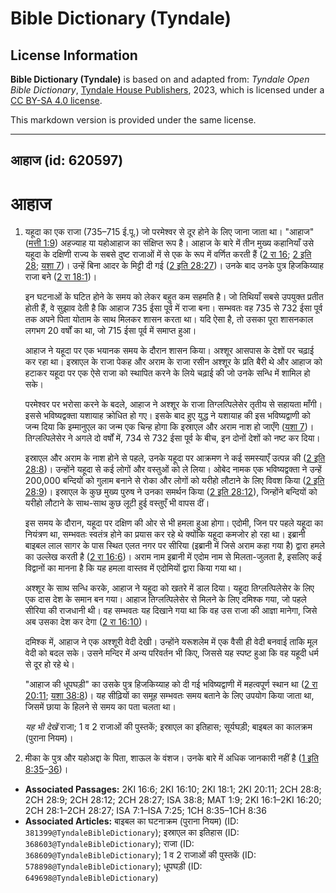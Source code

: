 # Bible Dictionary (Tyndale)

## License Information

**Bible Dictionary (Tyndale)** is based on and adapted from: _Tyndale Open Bible Dictionary_, [Tyndale House Publishers](https://tyndaleopenresources.com/), 2023, which is licensed under a [CC BY-SA 4.0 license](https://creativecommons.org/licenses/by-sa/4.0/legalcode.en).

This markdown version is provided under the same license.



--------------------------------

## आहाज (id: 620597)

आहाज
====

1. यहूदा का एक राजा (735–715 ई.पू.) जो परमेश्वर से दूर होने के लिए जाना जाता था। "आहाज" ([मत्ती 1:9](https://ref.ly/Matt1:9)) अहज्याह या यहोआहाज का संक्षिप्त रूप है। आहाज के बारे में तीन मुख्य कहानियाँ उसे यहूदा के दक्षिणी राज्य के सबसे दुष्ट राजाओं में से एक के रूप में वर्णित करती हैं ([2 रा 16](https://ref.ly/2Kgs16:1-2Kgs16:20); [2 इति 28](https://ref.ly/2Chr28:1-2Chr28:27); [यशा 7](https://ref.ly/Isa7:1-Isa7:25))। उन्हें बिना आदर के मिट्टी दी गई ([2 इति 28:27](https://ref.ly/2Chr28:27))। उनके बाद उनके पुत्र हिजकिय्याह राजा बने ([2 रा 18:1](https://ref.ly/2Kgs18:1))।

    इन घटनाओं के घटित होने के समय को लेकर बहुत कम सहमति है। जो तिथियाँ सबसे उपयुक्त प्रतीत होती हैं, वे सुझाव देती है कि आहाज 735 ईसा पूर्व में राजा बना। सम्भवतः वह 735 से 732 ईसा पूर्व तक अपने पिता योताम के साथ मिलकर शासन करता था। यदि ऐसा है, तो उसका पूरा शासनकाल लगभग 20 वर्षों का था, जो 715 ईसा पूर्व में समाप्त हुआ।

    आहाज ने यहूदा पर एक भयानक समय के दौरान शासन किया। अश्शूर आसपास के देशों पर चढ़ाई कर रहा था। इस्राएल के राजा पेकह और अराम के राजा रसीन अश्शूर के प्रति बैरी थे और आहाज को हटाकर यहूदा पर एक ऐसे राजा को स्थापित करने के लिये चढ़ाई की जो उनके सन्धि में शामिल हो सके।

    परमेश्वर पर भरोसा करने के बदले, आहाज ने अश्शूर के राजा तिग्लत्पिलेसेर तृतीय से सहायता माँगी। इससे भविष्यद्वक्ता यशायाह क्रोधित हो गए। इसके बाद हुए युद्ध ने यशायाह की इस भविष्यद्वाणी को जन्म दिया कि इम्मानुएल का जन्म एक चिन्ह होगा कि इस्राएल और अराम नाश हो जाएँगे ([यशा 7](https://ref.ly/Isa7:1-Isa7:25))। तिग्लत्पिलेसेर ने अगले दो वर्षों में, 734 से 732 ईसा पूर्व के बीच, इन दोनों देशों को नष्ट कर दिया।

    इस्राएल और अराम के नाश होने से पहले, उनके यहूदा पर आक्रमण ने कई समस्याएँ उत्पन्न की ([2 इति 28:8](https://ref.ly/2Chr28:8))। उन्होंने यहूदा से कई लोगों और वस्तुओं को ले लिया। ओबेद नामक एक भविष्यद्वक्ता ने उन्हें 200,000 बन्दियों को गुलाम बनाने से रोका और लोगों को यरीहो लौटाने के लिए विवश किया ([2 इति 28:9](https://ref.ly/2Chr28:9))। इस्राएल के कुछ मुख्य पुरुष ने उनका समर्थन किया ([2 इति 28:12](https://ref.ly/2Chr28:12)), जिन्होंने बन्दियों को यरीहो लौटाने के साथ\-साथ कुछ लूटी हुई वस्तुएँ भी वापस दीं।

    इस समय के दौरान, यहूदा पर दक्षिण की ओर से भी हमला हुआ होगा। एदोमी, जिन पर पहले यहूदा का नियंत्रण था, सम्भवतः स्वतंत्र होने का प्रयास कर रहे थे क्योंकि यहूदा कमजोर हो रहा था। इब्रानी बाइबल लाल सागर के पास स्थित एलत नगर पर सीरिया (इब्रानी में जिसे अराम कहा गया है) द्वारा हमले का उल्लेख करती है ([2 रा 16:6](https://ref.ly/2Kgs16:6))। अराम नाम इब्रानी में एदोम नाम से मिलता\-जुलता है, इसलिए कई विद्वानों का मानना है कि यह हमला वास्तव में एदोमियों द्वारा किया गया था।

    अश्शूर के साथ सन्धि करके, आहाज ने यहूदा को खतरे में डाल दिया। यहूदा तिग्लत्पिलेसेर के लिए एक दास देश के समान बन गया। आहाज तिग्लत्पिलेसेर से मिलने के लिए दमिश्क गया, जो पहले सीरिया की राजधानी थी। वह सम्भवतः यह दिखाने गया था कि वह उस राजा की आज्ञा मानेगा, जिसे अब उसका देश कर देगा ([2 रा 16:10](https://ref.ly/2Kgs16:10))।

    दमिश्क में, आहाज ने एक अश्शूरी वेदी देखी। उन्होंने यरूशलेम में एक वैसी ही वेदी बनवाई ताकि मूल वेदी को बदल सके। उसने मन्दिर में अन्य परिवर्तन भी किए, जिससे यह स्पष्ट हुआ कि वह यहूदी धर्म से दूर हो रहे थे।

    "आहाज की धूपघड़ी" का उसके पुत्र हिजकिय्याह को दी गई भविष्यद्वाणी में महत्वपूर्ण स्थान था ([2 रा 20:11](https://ref.ly/2Kgs20:11); [यशा 38:8](https://ref.ly/Isa38:8))। यह सीढ़ियों का समूह सम्भवतः समय बताने के लिए उपयोग किया जाता था, जिसमें छाया के हिलने से समय का पता चलता था।

    *यह भी देखें* राजा; 1 व 2 राजाओं की पुस्तकें; इस्राएल का इतिहास; सूर्यघड़ी; बाइबल का कालक्रम (पुराना नियम)।

2. मीका के पुत्र और यहोअद्दा के पिता, शाऊल के वंशज। उनके बारे में अधिक जानकारी नहीं है ([1 इति 8:35](https://ref.ly/1Chr8:35-1Chr8:36)–[36](https://ref.ly/1Chr8:35-1Chr8:36))।

* **Associated Passages:** 2KI 16:6; 2KI 16:10; 2KI 18:1; 2KI 20:11; 2CH 28:8; 2CH 28:9; 2CH 28:12; 2CH 28:27; ISA 38:8; MAT 1:9; 2KI 16:1–2KI 16:20; 2CH 28:1–2CH 28:27; ISA 7:1–ISA 7:25; 1CH 8:35–1CH 8:36
* **Associated Articles:** बाइबल का घटनाक्रम (पुराना नियम) (ID: `381399@TyndaleBibleDictionary`); इस्राएल का इतिहास  (ID: `368603@TyndaleBibleDictionary`); राजा (ID: `368609@TyndaleBibleDictionary`); 1 व 2 राजाओं की पुस्तकें (ID: `578898@TyndaleBibleDictionary`); धूपघड़ी (ID: `649698@TyndaleBibleDictionary`)

